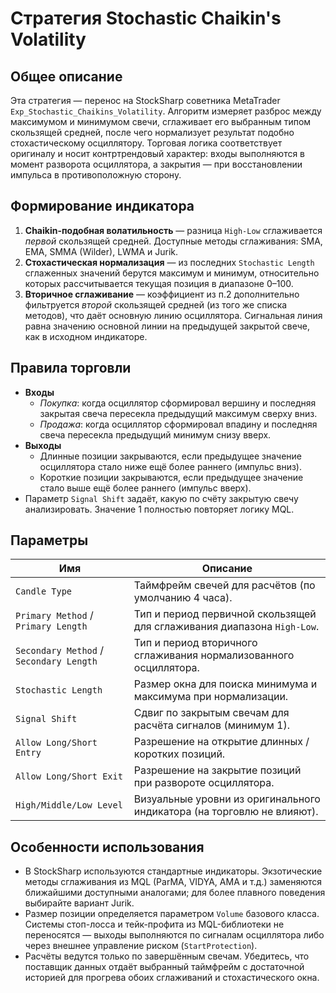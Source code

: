 # Стратегия Stochastic Chaikin's Volatility

## Общее описание
Эта стратегия — перенос на StockSharp советника MetaTrader `Exp_Stochastic_Chaikins_Volatility`. Алгоритм измеряет разброс между максимумом и минимумом свечи, сглаживает его выбранным типом скользящей средней, после чего нормализует результат подобно стохастическому осциллятору. Торговая логика соответствует оригиналу и носит контртрендовый характер: входы выполняются в момент разворота осциллятора, а закрытия — при восстановлении импульса в противоположную сторону.

## Формирование индикатора
1. **Chaikin-подобная волатильность** — разница `High-Low` сглаживается *первой* скользящей средней. Доступные методы сглаживания: SMA, EMA, SMMA (Wilder), LWMA и Jurik.
2. **Стохастическая нормализация** — из последних `Stochastic Length` сглаженных значений берутся максимум и минимум, относительно которых рассчитывается текущая позиция в диапазоне 0–100.
3. **Вторичное сглаживание** — коэффициент из п.2 дополнительно фильтруется *второй* скользящей средней (из того же списка методов), что даёт основную линию осциллятора. Сигнальная линия равна значению основной линии на предыдущей закрытой свече, как в исходном индикаторе.

## Правила торговли
- **Входы**
  - *Покупка*: когда осциллятор сформировал вершину и последняя закрытая свеча пересекла предыдущий максимум сверху вниз.
  - *Продажа*: когда осциллятор сформировал впадину и последняя свеча пересекла предыдущий минимум снизу вверх.
- **Выходы**
  - Длинные позиции закрываются, если предыдущее значение осциллятора стало ниже ещё более раннего (импульс вниз).
  - Короткие позиции закрываются, если предыдущее значение стало выше ещё более раннего (импульс вверх).
- Параметр `Signal Shift` задаёт, какую по счёту закрытую свечу анализировать. Значение 1 полностью повторяет логику MQL.

## Параметры
| Имя | Описание |
| --- | --- |
| `Candle Type` | Таймфрейм свечей для расчётов (по умолчанию 4 часа). |
| `Primary Method` / `Primary Length` | Тип и период первичной скользящей для сглаживания диапазона `High-Low`. |
| `Secondary Method` / `Secondary Length` | Тип и период вторичного сглаживания нормализованного осциллятора. |
| `Stochastic Length` | Размер окна для поиска минимума и максимума при нормализации. |
| `Signal Shift` | Сдвиг по закрытым свечам для расчёта сигналов (минимум 1). |
| `Allow Long/Short Entry` | Разрешение на открытие длинных / коротких позиций. |
| `Allow Long/Short Exit` | Разрешение на закрытие позиций при развороте осциллятора. |
| `High/Middle/Low Level` | Визуальные уровни из оригинального индикатора (на торговлю не влияют). |

## Особенности использования
- В StockSharp используются стандартные индикаторы. Экзотические методы сглаживания из MQL (ParMA, VIDYA, AMA и т.д.) заменяются ближайшими доступными аналогами; для более плавного поведения выбирайте вариант Jurik.
- Размер позиции определяется параметром `Volume` базового класса. Системы стоп-лосса и тейк-профита из MQL-библиотеки не переносятся — выходы выполняются по сигналам осциллятора либо через внешнее управление риском (`StartProtection`).
- Расчёты ведутся только по завершённым свечам. Убедитесь, что поставщик данных отдаёт выбранный таймфрейм с достаточной историей для прогрева обоих сглаживаний и стохастического окна.
